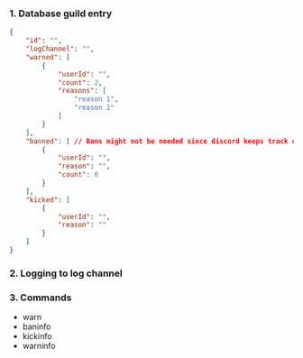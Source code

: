 ### 1. Database guild entry
```json
{
    "id": "",
    "logChannel": "",
    "warned": [
        {
            "userId": "",
            "count": 2,
            "reasons": [
                "reason 1",
                "reason 2"
            ]
        }
    ],
    "banned": [ // Bans might not be needed since discord keeps track of that but it doesn't keep track of the times the user has been banned
        {
            "userId": "",
            "reason": "",
            "count": 0
        }
    ],
    "kicked": [
        {
            "userId": "",
            "reason": ""
        }
    ]
}
```

### 2. Logging to log channel

### 3. Commands
- warn
- baninfo
- kickinfo
- warninfo